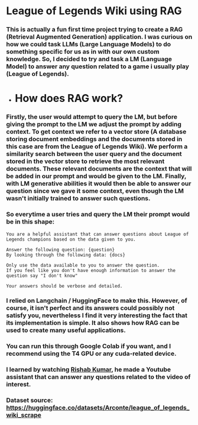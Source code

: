 # League of Legends Wiki using RAG

### This is actually a fun first time project trying to create a RAG (Retrieval Augmented Generation) application. I was curious on how we could task LLMs (Large Language Models) to do something specific for us as in with our own custom knowledge. So, I decided to try and task a LM (Language Model) to answer any question related to a game i usually play (League of Legends).

- # How does RAG work?
### Firstly, the user would attempt to query the LM, but before giving the prompt to the LM we adjust the prompt by adding context. To get context we refer to a vector store (A database storing document embeddings and the documents stored in this case are from the League of Legends Wiki). We perform a similarity search between the user query and the document stored in the vector store to retrieve the most relevant documents. These relevant documents are the context that will be added in our prompt and would be given to the LM. Finally, with LM generative abilities it would then be able to answer our question since we gave it some context, even though the LM wasn't initially trained to answer such questions.

### So everytime a user tries and query the LM their prompt would be in this shape: 
    You are a helpful assistant that can answer questions about League of Legends champions based on the data given to you.

    Answer the following question: {question}
    By looking through the following data: {docs}
    
    Only use the data available to you to answer the question.
    If you feel like you don't have enough information to answer the question say "I don't know"

    Your answers should be verbose and detailed.

### I relied on Langchain / HuggingFace to make this. However, of course, it isn't perfect and its answers could possibly not satisfy you, nevertheless I find it very interesting the fact that its implementation is simple. It also shows how RAG can be used to create many useful applications.
### You can run this through Google Colab if you want, and I recommend using the T4 GPU or any cuda-related device.

### I learned by watching [Rishab Kumar](https://github.com/rishabkumar7), he made a Youtube assistant that can answer any questions related to the video of interest.
### Dataset source: https://huggingface.co/datasets/Arconte/league_of_legends_wiki_scrape
